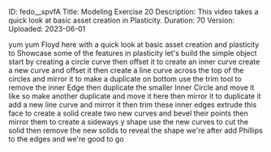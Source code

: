 ID: fedo__spvfA
Title: Modeling Exercise 20
Description: This video takes a quick look at basic asset creation in Plasticity.
Duration: 70
Version: 
Uploaded: 2023-06-01

yum yum
Floyd here with a quick look at basic
asset creation and plasticity to
Showcase some of the features in
plasticity let's build the simple object
start by creating a circle curve then
offset it to create an inner curve
create a new curve and offset it then
create a line curve across the top of
the circles and mirror it to make a
duplicate on bottom use the trim tool to
remove the inner Edge
then duplicate the smaller Inner Circle
and move it like so
make another duplicate and move it here
then mirror it to duplicate it
add a new line curve and mirror it then
trim these inner edges
extrude this face to create a solid
create two new curves and bevel their
points
then mirror them to create a sideways y
shape use the new curves to cut the
solid then remove the new solids to
reveal the shape we're after
add Phillips to the edges and we're good
to go

